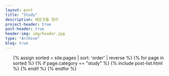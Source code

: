 ```yaml
---
layout: post
title: "Study"
description: 배운것들 정리
project-header: true
post-header: true
header-img: img/header.jpg
type: "Archive"
blog: true
---
```


<ul class="catalogue">
{% assign sorted = site.pages | sort: 'order' | reverse %}
{% for page in sorted %}
{% if page.category == "study" %}
{% include post-list.html %}
{% endif %}
{% endfor %}
</ul>